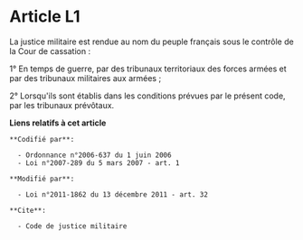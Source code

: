 # Article L1

La justice militaire est rendue au nom du peuple français sous le contrôle de la Cour de cassation :

1° En temps de guerre, par des tribunaux territoriaux des forces armées et par des tribunaux militaires aux armées ;

2° Lorsqu'ils sont établis dans les conditions prévues par le présent code, par les tribunaux prévôtaux.

**Liens relatifs à cet article**

	**Codifié par**:

	  - Ordonnance n°2006-637 du 1 juin 2006
	  - Loi n°2007-289 du 5 mars 2007 - art. 1

	**Modifié par**:

	  - Loi n°2011-1862 du 13 décembre 2011 - art. 32

	**Cite**:

	  - Code de justice militaire
